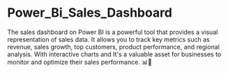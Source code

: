 # Power_Bi_Sales_Dashboard
The sales dashboard on Power BI is a powerful tool that provides a visual representation of sales data. It allows you to track key metrics such as revenue, sales growth, top customers, product performance, and regional analysis. With interactive charts and It's a valuable asset for businesses to monitor and optimize their sales performance. 📊💼
